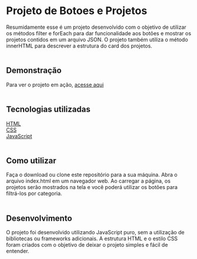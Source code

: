 # Projeto de Botoes e Projetos

Resumidamente esse é um projeto desenvolvido com o objetivo de utilizar os métodos filter e forEach para dar funcionalidade aos botões e mostrar os projetos contidos em um arquivo JSON. O projeto também utiliza o método innerHTML para descrever a estrutura do card dos projetos.
<br><br>
## Demonstração

Para ver o projeto em ação, [acesse aqui](https://botoes-projetos.vercel.app/)
<br><br>
## Tecnologias utilizadas

[HTML](https://www.w3schools.com/html/default.asp)<br>
[CSS](https://www.w3schools.com/w3css/defaulT.asp)<br>
[JavaScript](https://www.w3schools.com/js/default.asp)
<br><br>
## Como utilizar

Faça o download ou clone este repositório para a sua máquina.
Abra o arquivo index.html em um navegador web.
Ao carregar a página, os projetos serão mostrados na tela e você poderá utilizar os botões para filtrá-los por categoria.
<br><br>
## Desenvolvimento
O projeto foi desenvolvido utilizando JavaScript puro, sem a utilização de bibliotecas ou frameworks adicionais. A estrutura HTML e o estilo CSS foram criados com o objetivo de deixar o projeto simples e fácil de entender.
